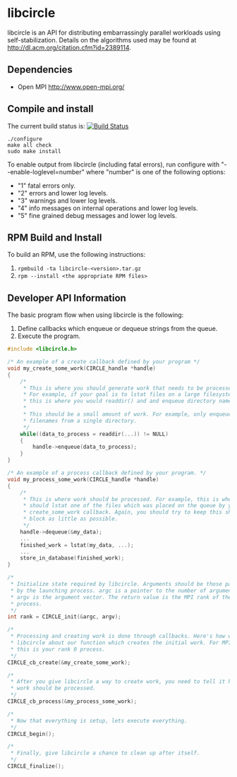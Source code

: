 libcircle
=========
libcircle is an API for distributing embarrassingly parallel workloads using self-stabilization. Details on the algorithms used may be found at <http://dl.acm.org/citation.cfm?id=2389114>.

Dependencies
------------
* Open MPI  <http://www.open-mpi.org/>

Compile and install
-------------------
The current build status is: [![Build Status](https://travis-ci.org/hpc/libcircle.png?branch=master)](https://travis-ci.org/hpc/libcircle)

```
./configure
make all check
sudo make install
```

To enable output from libcircle (including fatal errors), run configure with
"--enable-loglevel=number" where "number" is one of the following options:

* "1" fatal errors only.
* "2" errors and lower log levels.
* "3" warnings and lower log levels.
* "4" info messages on internal operations and lower log levels.
* "5" fine grained debug messages and lower log levels.

RPM Build and Install
---------------------
To build an RPM, use the following instructions:

1. ```rpmbuild -ta libcircle-<version>.tar.gz```
2. ```rpm --install <the appropriate RPM files>```

Developer API Information
-------------------------
The basic program flow when using libcircle is the following:

1. Define callbacks which enqueue or dequeue strings from the queue.
2. Execute the program.

```C
#include <libcircle.h>

/* An example of a create callback defined by your program */
void my_create_some_work(CIRCLE_handle *handle)
{
    /*
     * This is where you should generate work that needs to be processed.
     * For example, if your goal is to lstat files on a large filesystem,
     * this is where you would readdir() and and enqueue directory names.
     *
     * This should be a small amount of work. For example, only enqueue the
     * filenames from a single directory.
     */
    while((data_to_process = readdir(...)) != NULL)
    {
        handle->enqueue(data_to_process);
    }
}

/* An example of a process callback defined by your program. */
void my_process_some_work(CIRCLE_handle *handle)
{
    /*
     * This is where work should be processed. For example, this is where you
     * should lstat one of the files which was placed on the queue by your
     * create_some_work callback. Again, you should try to keep this short and
     * block as little as possible.
     */
    handle->dequeue(&my_data);
    ...
    finished_work = lstat(my_data, ...);
    ...
    store_in_database(finished_work);
}

/*
 * Initialize state required by libcircle. Arguments should be those passed in
 * by the launching process. argc is a pointer to the number of arguments,
 * argv is the argument vector. The return value is the MPI rank of the current
 * process.
 */
int rank = CIRCLE_init(&argc, argv);

/*
 * Processing and creating work is done through callbacks. Here's how we tell
 * libcircle about our function which creates the initial work. For MPI nerds,
 * this is your rank 0 process.
 */
CIRCLE_cb_create(&my_create_some_work);

/*
 * After you give libcircle a way to create work, you need to tell it how that
 * work should be processed.
 */
CIRCLE_cb_process(&my_process_some_work);

/*
 * Now that everything is setup, lets execute everything.
 */
CIRCLE_begin();

/*
 * Finally, give libcircle a chance to clean up after itself.
 */
CIRCLE_finalize();
```
